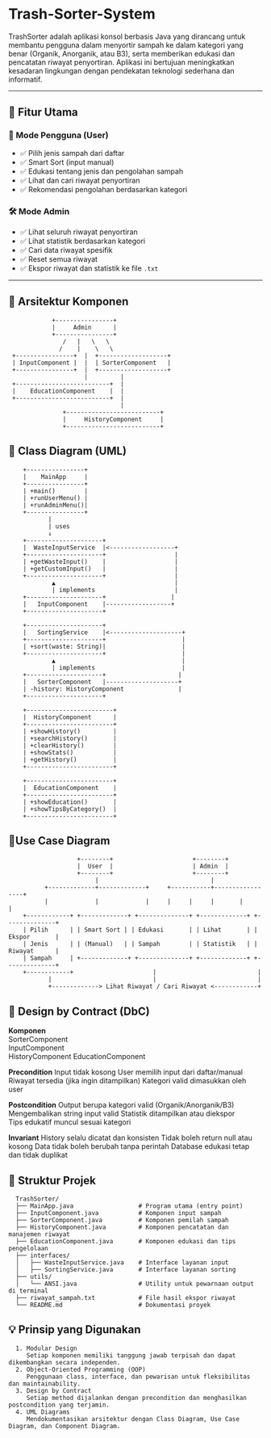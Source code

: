 # Trash-Sorter-System

TrashSorter adalah aplikasi konsol berbasis Java yang dirancang untuk membantu pengguna dalam menyortir sampah ke dalam kategori yang benar (Organik, Anorganik, atau B3), serta memberikan edukasi dan pencatatan riwayat penyortiran. Aplikasi ini bertujuan meningkatkan kesadaran lingkungan dengan pendekatan teknologi sederhana dan informatif.

---

## 📌 Fitur Utama

### 👤 Mode Pengguna (User)
- ✅ Pilih jenis sampah dari daftar
- ✅ Smart Sort (input manual)
- ✅ Edukasi tentang jenis dan pengolahan sampah
- ✅ Lihat dan cari riwayat penyortiran
- ✅ Rekomendasi pengolahan berdasarkan kategori

### 🛠️ Mode Admin
- ✅ Lihat seluruh riwayat penyortiran
- ✅ Lihat statistik berdasarkan kategori
- ✅ Cari data riwayat spesifik
- ✅ Reset semua riwayat
- ✅ Ekspor riwayat dan statistik ke file `.txt`

---

## 🧱 Arsitektur Komponen
                +----------------+
                |     Admin      |
                +----------------+
                   /   |   \   \
                  /    |    \   \
     +----------------+  |  +-------------------+
     | InputComponent |  |  | SorterComponent   |
     +----------------+  |  +-------------------+
                         |         |
     +--------------------------+  |
     |    EducationComponent    |  |
     +--------------------------+  |
                                   |
                   +--------------------------+
                   |     HistoryComponent     |
                   +--------------------------+

## 📘 Class Diagram (UML)
        +----------------+
        |    MainApp     |
        +----------------+
        | +main()        |
        | +runUserMenu() |
        | +runAdminMenu()|
        +----------------+
               |
               | uses
               ↓
        +---------------------+
        |  WasteInputService  |<------------------+
        +---------------------+                   |
        | +getWasteInput()    |                   |
        | +getCustomInput()   |                   |
        +---------------------+                   |
                ▲                                 |
                | implements                      |
        +---------------------+                  |
        |   InputComponent    |------------------+
        +---------------------+
        
        +---------------------+
        |   SortingService    |<--------------------+
        +---------------------+                     |
        | +sort(waste: String)|                     |
        +---------------------+                     |
                ▲                                   |
                | implements                        |
        +---------------------+                    |
        |   SorterComponent   |--------------------+
        | -history: HistoryComponent               |
        +---------------------+
        
        +------------------------+
        |  HistoryComponent      |
        +------------------------+
        | +showHistory()         |
        | +searchHistory()       |
        | +clearHistory()        |
        | +showStats()           |
        | +getHistory()          |
        +------------------------+
        
        +------------------------+
        |  EducationComponent    |
        +------------------------+
        | +showEducation()       |
        | +showTipsByCategory()  |
        +------------------------+

## 📎Use Case Diagram
                       +--------+                      +--------+
                       |  User  |                      | Admin  |
                       +--------+                      +--------+
                            |                               |
              +-------------+-------------+     +-----------+-----------------+
              |             |             |     |     |     |       |         |
        +------------+ +-------------+ +--------------+ +-------------+ +--------------+
        | Pilih      | | Smart Sort | | Edukasi       | | Lihat       | | Ekspor       |
        | Jenis      | | (Manual)   | | Sampah        | | Statistik   | | Riwayat      |
        | Sampah     | +-------------+ +--------------+ +-------------+ +--------------+
        +------------+                      |                            |
               |                            |                            |
               +-------------> Lihat Riwayat / Cari Riwayat <------------+


## 📑 Design by Contract (DbC)
  **Komponen**		
  SorterComponent		
  InputComponent			
  HistoryComponent
  EducationComponent
  
  **Precondition**
  Input tidak kosong
  User memilih input dari daftar/manual
  Riwayat tersedia (jika ingin ditampilkan)
  Kategori valid dimasukkan oleh user
  
  **Postcondition**	
  Output berupa kategori valid (Organik/Anorganik/B3)
  Mengembalikan string input valid
  Statistik ditampilkan atau diekspor	
  Tips edukatif muncul sesuai kategori
  
  **Invariant**
  History selalu dicatat dan konsisten
  Tidak boleh return null atau kosong
  Data tidak boleh berubah tanpa perintah
  Database edukasi tetap dan tidak duplikat


## 📂 Struktur Projek
      TrashSorter/
      ├── MainApp.java                  # Program utama (entry point)
      ├── InputComponent.java           # Komponen input sampah
      ├── SorterComponent.java          # Komponen pemilah sampah
      ├── HistoryComponent.java         # Komponen pencatatan dan manajemen riwayat
      ├── EducationComponent.java       # Komponen edukasi dan tips pengelolaan
      ├── interfaces/
      │   ├── WasteInputService.java    # Interface layanan input
      │   ├── SortingService.java       # Interface layanan sorting
      ├── utils/
      │   └── ANSI.java                 # Utility untuk pewarnaan output di terminal
      ├── riwayat_sampah.txt            # File hasil ekspor riwayat
      └── README.md                     # Dokumentasi proyek

## 💡 Prinsip yang Digunakan
      1. Modular Design
         Setiap komponen memiliki tanggung jawab terpisah dan dapat dikembangkan secara independen.
      2. Object-Oriented Programming (OOP)
         Penggunaan class, interface, dan pewarisan untuk fleksibilitas dan maintainability.
      3. Design by Contract
         Setiap method dijalankan dengan precondition dan menghasilkan postcondition yang terjamin.
      4. UML Diagrams
         Mendokumentasikan arsitektur dengan Class Diagram, Use Case Diagram, dan Component Diagram.

   



